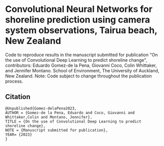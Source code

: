 # Convolutional Neural Networks for shoreline prediction using camera system observations, Tairua beach, New Zealand

Code to reproduce results in the manuscript submitted for publication "On the use of Convolutional Deep Learning to predict shoreline change", contributors: Eduardo Gomez-de la Pena, Giovanni Coco, Colin Whittaker, and Jennifer Montano. School of Environment, The University of Auckland, New Zealand.
Note: Code subject to change throughout the publication process.

## Citation

```
@Unpublished{Gomez-delaPena2023,
AUTHOR = {Gomez-de la Pena, Eduardo and Coco, Giovanni and Whittaker,Colin and Montano, Jennifer},
TITLE = {On the use of Convolutional Deep Learning to predict shoreline change},
NOTE = {Manuscript submitted for publication},
YEAR= {2023}
}
